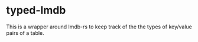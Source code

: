 # typed-lmdb
This is a wrapper around lmdb-rs to keep track of the the types of key/value pairs of a table.
